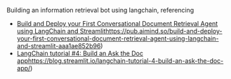 Building an information retrieval bot using langchain, referencing 
- [Build and Deploy your First Conversational Document Retrieval Agent using LangChain and Streamlit](https://pub.aimind.so/build-and-deploy-your-first-conversational-document-retrieval-agent-using-langchain-and-streamlit-aaa1ae852b96)https://pub.aimind.so/build-and-deploy-your-first-conversational-document-retrieval-agent-using-langchain-and-streamlit-aaa1ae852b96)
- [LangChain tutorial #4: Build an Ask the Doc app](https://blog.streamlit.io/langchain-tutorial-4-build-an-ask-the-doc-app/)https://blog.streamlit.io/langchain-tutorial-4-build-an-ask-the-doc-app/)
